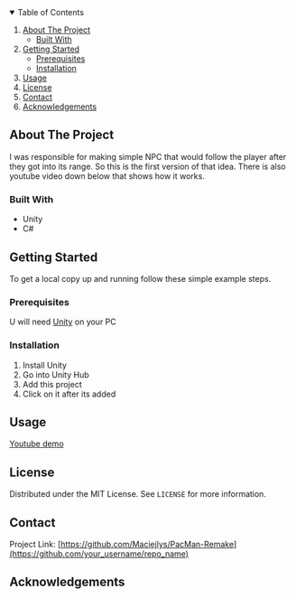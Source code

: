


<!-- TABLE OF CONTENTS -->
<details open="open">
  <summary>Table of Contents</summary>
  <ol>
    <li>
      <a href="#about-the-project">About The Project</a>
      <ul>
        <li><a href="#built-with">Built With</a></li>
      </ul>
    </li>
    <li>
      <a href="#getting-started">Getting Started</a>
      <ul>
        <li><a href="#prerequisites">Prerequisites</a></li>
        <li><a href="#installation">Installation</a></li>
      </ul>
    </li>
    <li><a href="#usage">Usage</a></li>
    <li><a href="#license">License</a></li>
    <li><a href="#contact">Contact</a></li>
    <li><a href="#acknowledgements">Acknowledgements</a></li>
  </ol>
</details>



<!-- ABOUT THE PROJECT -->
## About The Project

I was responsible for making simple NPC that would follow the player after they got into its range.
So this is the first version of that idea. There is also youtube video down below that shows how it works.

### Built With

* Unity
* C#




<!-- GETTING STARTED -->
## Getting Started

To get a local copy up and running follow these simple example steps.

### Prerequisites

U will need <a href="https://unity3d.com/get-unity/download">Unity</a> on your PC

### Installation

1. Install Unity
2. Go into Unity Hub
3. Add this project
4. Click on it after its added



<!-- USAGE EXAMPLES -->
## Usage

<a href="https://youtu.be/Y6-GEZmHpbw"> Youtube demo </a>


<!-- LICENSE -->
## License

Distributed under the MIT License. See `LICENSE` for more information.



<!-- CONTACT -->
## Contact

Project Link: [https://github.com/Maciejlys/PacMan-Remake](https://github.com/your_username/repo_name)



<!-- ACKNOWLEDGEMENTS -->
## Acknowledgements
